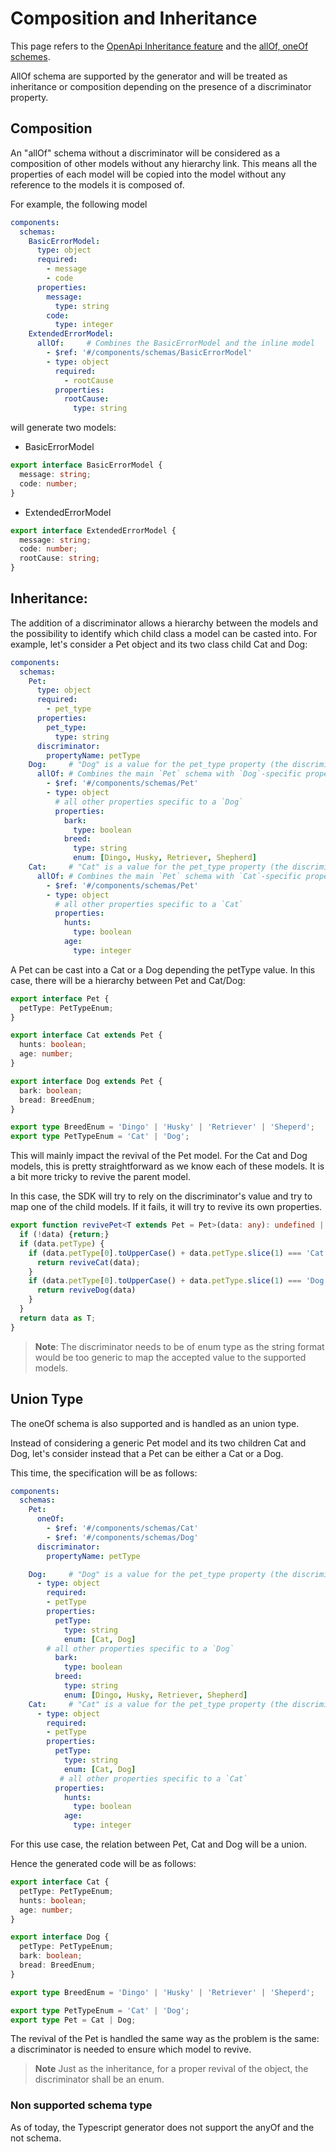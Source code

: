 # Composition and Inheritance
This page refers to the [OpenApi Inheritance feature](https://swagger.io/docs/specification/data-models/inheritance-and-polymorphism/)
and the [allOf, oneOf schemes](https://swagger.io/docs/specification/data-models/oneof-anyof-allof-not/).

AllOf schema are supported by the generator and will be treated as inheritance or composition depending on the presence of a discriminator property.

## Composition
An "allOf" schema without a discriminator will be considered as a composition of other models without any hierarchy link.
This means all the properties of each model will be copied into the model without any reference to the models it is 
composed of.

For example, the following model
```yaml
components:
  schemas:
    BasicErrorModel:
      type: object
      required:
        - message
        - code
      properties:
        message:
          type: string
        code:
          type: integer
    ExtendedErrorModel:
      allOf:     # Combines the BasicErrorModel and the inline model
        - $ref: '#/components/schemas/BasicErrorModel'
        - type: object
          required:
            - rootCause
          properties:
            rootCause:
              type: string
```
will generate two models:
- BasicErrorModel
```typescript
export interface BasicErrorModel {
  message: string;
  code: number;
}
```
- ExtendedErrorModel
```typescript
export interface ExtendedErrorModel {
  message: string;
  code: number;
  rootCause: string;
}
```

## Inheritance:

The addition of a discriminator allows a hierarchy between the models and the possibility to identify which child class
a model can be casted into.
For example, let's consider a Pet object and its two class child Cat and Dog:
```yaml
components:
  schemas:
    Pet:
      type: object
      required:
        - pet_type
      properties:
        pet_type:
          type: string
      discriminator:
        propertyName: petType
    Dog:     # "Dog" is a value for the pet_type property (the discriminator value)
      allOf: # Combines the main `Pet` schema with `Dog`-specific properties
        - $ref: '#/components/schemas/Pet'
        - type: object
          # all other properties specific to a `Dog`
          properties:
            bark:
              type: boolean
            breed:
              type: string
              enum: [Dingo, Husky, Retriever, Shepherd]
    Cat:     # "Cat" is a value for the pet_type property (the discriminator value)
      allOf: # Combines the main `Pet` schema with `Cat`-specific properties
        - $ref: '#/components/schemas/Pet'
        - type: object
          # all other properties specific to a `Cat`
          properties:
            hunts:
              type: boolean
            age:
              type: integer
```

A Pet can be cast into a Cat or a Dog depending the petType value. In this case, there will be a hierarchy between Pet
and Cat/Dog:

```typescript
export interface Pet {
  petType: PetTypeEnum;
}

export interface Cat extends Pet {
  hunts: boolean;
  age: number;
}

export interface Dog extends Pet {
  bark: boolean;
  bread: BreedEnum;
}

export type BreedEnum = 'Dingo' | 'Husky' | 'Retriever' | 'Sheperd';
export type PetTypeEnum = 'Cat' | 'Dog';
```

This will mainly impact the revival of the Pet model.
For the Cat and Dog models, this is pretty straightforward as we know each of these models.
It is a bit more tricky to revive the parent model.

In this case, the SDK will try to rely on the discriminator's value and try to map one of the child models. If it fails,
it will try to revive its own properties.
```typescript
export function revivePet<T extends Pet = Pet>(data: any): undefined | T | Cat | Dog {
  if (!data) {return;}
  if (data.petType) {
    if (data.petType[0].toUpperCase() + data.petType.slice(1) === 'Cat') {
      return reviveCat(data);
    }
    if (data.petType[0].toUpperCase() + data.petType.slice(1) === 'Dog') {
      return reviveDog(data)
    }
  }
  return data as T;
}
```

> **Note**: The discriminator needs to be of enum type as the string format would be too generic to map the accepted 
> value to the supported models.

## Union Type
The oneOf schema is also supported and is handled as an union type.

Instead of considering a generic Pet model and its two children Cat and Dog, let's consider instead that a Pet can be 
either a Cat or a Dog.

This time, the specification will be as follows:

```yaml
components:
  schemas:
    Pet:
      oneOf:
        - $ref: '#/components/schemas/Cat'
        - $ref: '#/components/schemas/Dog'
      discriminator:
        propertyName: petType

    Dog:     # "Dog" is a value for the pet_type property (the discriminator value)
      - type: object
        required:
        - petType
        properties:
          petType:
            type: string
            enum: [Cat, Dog]
        # all other properties specific to a `Dog`
          bark:
            type: boolean
          breed:
            type: string
            enum: [Dingo, Husky, Retriever, Shepherd]
    Cat:     # "Cat" is a value for the pet_type property (the discriminator value)
      - type: object
        required:
        - petType
        properties:
          petType:
            type: string
            enum: [Cat, Dog]
           # all other properties specific to a `Cat`
          properties:
            hunts:
              type: boolean
            age:
              type: integer
```

For this use case, the relation between Pet, Cat and Dog will be a union.

Hence the generated code will be as follows:
```typescript
export interface Cat {
  petType: PetTypeEnum;
  hunts: boolean;
  age: number;
}

export interface Dog {
  petType: PetTypeEnum;
  bark: boolean;
  bread: BreedEnum;
}

export type BreedEnum = 'Dingo' | 'Husky' | 'Retriever' | 'Sheperd';

export type PetTypeEnum = 'Cat' | 'Dog';
export type Pet = Cat | Dog;
```
The revival of the Pet is handled the same way as the problem is the same: a discriminator is needed to ensure which 
model to revive.

>**Note** Just as the inheritance, for a proper revival of the object, the discriminator shall be an enum.

### Non supported schema type
As of today, the Typescript generator does not support the anyOf and the not schema.
